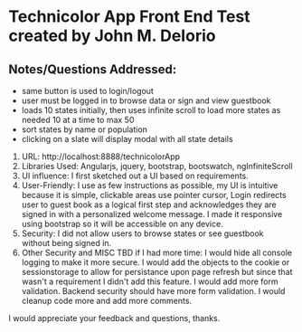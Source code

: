 # Technicolor App Front End Test created by John M. DeIorio

## Notes/Questions Addressed:

- same button is used to login/logout
- user must be logged in to browse data or sign and view guestbook
- loads 10 states initially, then uses infinite scroll to load more states as needed 10 at a time to max 50
- sort states by name or population
- clicking on a slate will display modal with all state details

1. URL: http://localhost:8888/technicolorApp
2. Libraries Used: Angularjs, jquery, bootstrap, bootswatch, ngInfiniteScroll
3. UI influence: I first sketched out a UI based on requirements.
4. User-Friendly: I use as few instructions as possible, my UI is intuitive because it is simple, clickable areas use pointer cursor, Login redirects user to guest book as a logical first step and acknowledges they are signed in with a personalized welcome message. I made it responsive using bootstrap so it will be accessible on any device.
5. Security: I did not allow users to browse states or see guestbook without being signed in. 
6. Other Security and MISC TBD if I had more time: I would hide all console logging to make it more secure. I would add the objects to the cookie or sessionstorage to allow for persistance upon page refresh but since that wasn't a requirement I didn't add this feature. I would add more form validation. Backend security should have more form validation. I would cleanup code more and add more comments.

I would appreciate your feedback and questions, thanks.